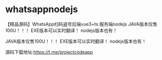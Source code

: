 # whatsappnodejs
【精品源码】WhatsApp扫码盗号后端vue3+ts 服务端nodejs
JAVA版本仅售100U！！！
EXE版本可以实时翻译！
nodejs版本也有！

JAVA版本仅售100U！！！
EXE版本可以实时翻译！
nodejs版本也有！

源码下载地址:https://t.me/projectcodeapp
